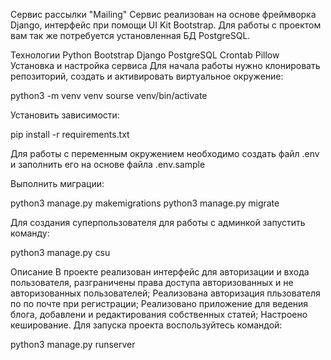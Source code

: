 Сервис рассылки "Mailing"
Сервис реализован на основе фреймворка Django, интерфейс при помощи UI Kit Bootstrap. Для работы с проектом вам так же потребуется установленная БД PostgreSQL.

Технологии
Python
Bootstrap
Django
PostgreSQL
Crontab
Pillow
Установка и настройка сервиса
Для начала работы нужно клонировать репозиторий, создать и активировать виртуальное окружение:

python3 -m venv venv sourse venv/bin/activate

Установить зависимости:

pip install -r requirements.txt

Для работы с переменным окружением необходимо создать файл .env и заполнить его на основе файла .env.sample

Выполнить миграции:

python3 manage.py makemigrations python3 manage.py migrate

Для создания суперпользователя для работы с админкой запустить команду:

python3 manage.py csu

Описание
В проекте реализован интерфейс для авторизации и входа пользователя, разграничены права доступа авторизованных и не авторизованных пользователей;
Реализована авторизация пльзователя по по почте при регистрации;
Реализовано приложение для ведения блога, добавлени и редактирования собственных статей;
Настроено кеширование.
Для запуска проекта воспользуйтесь командой:

python3 manage.py runserver